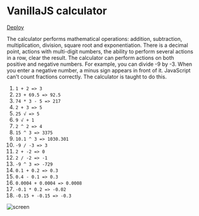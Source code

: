 # VanillaJS  calculator

[Deploy](https://johnneon-calculator.netlify.app/)

The calculator performs mathematical operations: addition, subtraction, multiplication, division, square root and exponentiation. There is a decimal point, actions with multi-digit numbers, the ability to perform several actions in a row, clear the result.
The calculator can perform actions on both positive and negative numbers. For example, you can divide -9 by -3. When you enter a negative number, a minus sign appears in front of it.
JavaScript can't count fractions correctly. The calculator is taught to do this.

1. `1 + 2 => 3`
2. `23 + 69.5 => 92.5`
3. `74 * 3 - 5 => 217`
4. `2 + 3 => 5`
6. `25 √ => 5`
7. `9 √ + 1`
8. `2 ^ 2 => 4`
9. `15 ^ 3 => 3375`
10. `10.1 ^ 3 => 1030.301`
11. `-9 / -3 => 3`
12. `2 + -2 => 0`
13. `2 / -2 => -1`
14. `-9 ^ 3 => -729`
15. `0.1 + 0.2 => 0.3`
16. `0.4 - 0.1 => 0.3`
17. `0.0004 + 0.0004 => 0.0008`
18. `-0.1 * 0.2 => -0.02`
19. `-0.15 + -0.15 => -0.3`

![screen](https://user-images.githubusercontent.com/53760291/117531644-527a3d80-b005-11eb-9c27-952bf3790de4.png)

